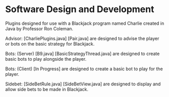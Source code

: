 Software Design and Development
===============

Plugins designed for use with a Blackjack program named Charlie created in Java by Professor Ron Coleman.

Advisor: [CharliePlugins.java] [Pair.java] are designed to advise the player or bots on the basic strategy for Blackjack.

Bots: (Server) [B9.java] [BasicStrategyThread.java] are designed to create basic bots to play alongside the player.

Bots: (Client) [In Progress] are designed to create a basic bot to play for the player.

Sidebet: [SideBetRule.java] [SideBetView.java] are designed to display and allow side bets to be made in Blackjack.
